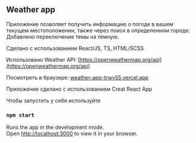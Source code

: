 ## Weather app

Приложение позволяет получить информацию о погоде в вашем текущем местоположении, также через поиск в определенном городе. Добавлено переключение темы на темную.

Сделано с использованием React/JS, TS, HTML/SCSS

Использовано Weather API: [https://openweathermap.org/api](https://openweathermap.org/api)

Посмотреть в браузере: [weather-app-trwv55.vercel.app](weather-app-trwv55.vercel.app)

Приложение сделано с использованием Creat React App

Чтобы запустить у себя используйте

### `npm start`

Runs the app in the development mode.\
Open [http://localhost:3000](http://localhost:3000) to view it in your browser.
